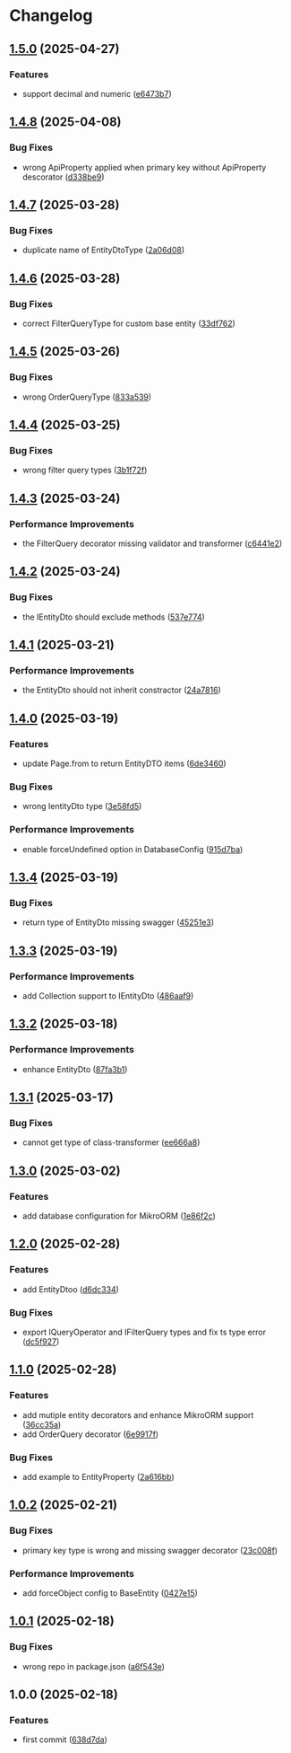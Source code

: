 # Changelog

## [1.5.0](https://github.com/buka-inc/npm.nestjs-type-helper/compare/v1.4.8...v1.5.0) (2025-04-27)


### Features

* support decimal and numeric ([e6473b7](https://github.com/buka-inc/npm.nestjs-type-helper/commit/e6473b77679b06e78af4a1b58a89dd10f84aeb4b))

## [1.4.8](https://github.com/buka-inc/npm.nestjs-type-helper/compare/v1.4.7...v1.4.8) (2025-04-08)


### Bug Fixes

* wrong ApiProperty applied when primary key without ApiProperty descorator ([d338be9](https://github.com/buka-inc/npm.nestjs-type-helper/commit/d338be9f1c2872c6ff90731d97801e9e40c2af8a))

## [1.4.7](https://github.com/buka-inc/npm.nestjs-type-helper/compare/v1.4.6...v1.4.7) (2025-03-28)


### Bug Fixes

* duplicate name of EntityDtoType ([2a06d08](https://github.com/buka-inc/npm.nestjs-type-helper/commit/2a06d0844f7527f797ad07b3294ee4a77c621694))

## [1.4.6](https://github.com/buka-inc/npm.nestjs-type-helper/compare/v1.4.5...v1.4.6) (2025-03-28)


### Bug Fixes

* correct FilterQueryType for custom base entity ([33df762](https://github.com/buka-inc/npm.nestjs-type-helper/commit/33df76201298c3e8192820b2129cdd271ca3a027))

## [1.4.5](https://github.com/buka-inc/npm.nestjs-type-helper/compare/v1.4.4...v1.4.5) (2025-03-26)


### Bug Fixes

* wrong OrderQueryType ([833a539](https://github.com/buka-inc/npm.nestjs-type-helper/commit/833a539aeeccd48fe4938161feba902d84bbfcb6))

## [1.4.4](https://github.com/buka-inc/npm.nestjs-type-helper/compare/v1.4.3...v1.4.4) (2025-03-25)


### Bug Fixes

* wrong filter query types ([3b1f72f](https://github.com/buka-inc/npm.nestjs-type-helper/commit/3b1f72fc192a0ea68c475612662a4edbe1cc5df4))

## [1.4.3](https://github.com/buka-inc/npm.nestjs-type-helper/compare/v1.4.2...v1.4.3) (2025-03-24)


### Performance Improvements

* the FilterQuery decorator missing validator and transformer ([c6441e2](https://github.com/buka-inc/npm.nestjs-type-helper/commit/c6441e20c2ed81614b70b5949e8a3e0f1851c31a))

## [1.4.2](https://github.com/buka-inc/npm.nestjs-type-helper/compare/v1.4.1...v1.4.2) (2025-03-24)


### Bug Fixes

* the IEntityDto should exclude methods ([537e774](https://github.com/buka-inc/npm.nestjs-type-helper/commit/537e7741a938681c907de8a1af52c5edcfaa9421))

## [1.4.1](https://github.com/buka-inc/npm.nestjs-type-helper/compare/v1.4.0...v1.4.1) (2025-03-21)


### Performance Improvements

* the EntityDto should not inherit constractor ([24a7816](https://github.com/buka-inc/npm.nestjs-type-helper/commit/24a78168d945c2515fec4ce78071e474c1ddf710))

## [1.4.0](https://github.com/buka-inc/npm.nestjs-type-helper/compare/v1.3.4...v1.4.0) (2025-03-19)


### Features

* update Page.from to return EntityDTO items ([6de3460](https://github.com/buka-inc/npm.nestjs-type-helper/commit/6de3460a6b1775e158845c4ed8fec24af2f4a78b))


### Bug Fixes

* wrong IentityDto type ([3e58fd5](https://github.com/buka-inc/npm.nestjs-type-helper/commit/3e58fd59a8ddce35d2bd9d401d4d3813f4497a5a))


### Performance Improvements

* enable forceUndefined option in DatabaseConfig ([915d7ba](https://github.com/buka-inc/npm.nestjs-type-helper/commit/915d7ba0e61dfae44ab4b01d137803cffd908b24))

## [1.3.4](https://github.com/buka-inc/npm.nestjs-type-helper/compare/v1.3.3...v1.3.4) (2025-03-19)


### Bug Fixes

* return type of EntityDto missing swagger ([45251e3](https://github.com/buka-inc/npm.nestjs-type-helper/commit/45251e35830079ec5fb21652aa9e1e043f2790a2))

## [1.3.3](https://github.com/buka-inc/npm.nestjs-type-helper/compare/v1.3.2...v1.3.3) (2025-03-19)


### Performance Improvements

* add Collection support to IEntityDto ([486aaf9](https://github.com/buka-inc/npm.nestjs-type-helper/commit/486aaf94ee9bb65eb8f029602c7e80578ea7578b))

## [1.3.2](https://github.com/buka-inc/npm.nestjs-type-helper/compare/v1.3.1...v1.3.2) (2025-03-18)


### Performance Improvements

* enhance EntityDto ([87fa3b1](https://github.com/buka-inc/npm.nestjs-type-helper/commit/87fa3b15b4564608dbefe777f743215e8e9010e9))

## [1.3.1](https://github.com/buka-inc/npm.nestjs-type-helper/compare/v1.3.0...v1.3.1) (2025-03-17)


### Bug Fixes

* cannot get type of class-transformer ([ee666a8](https://github.com/buka-inc/npm.nestjs-type-helper/commit/ee666a8f10e4e918f486cf9fa0f84e73c12f83bf))

## [1.3.0](https://github.com/buka-inc/npm.nestjs-type-helper/compare/v1.2.0...v1.3.0) (2025-03-02)


### Features

* add database configuration for MikroORM ([1e86f2c](https://github.com/buka-inc/npm.nestjs-type-helper/commit/1e86f2cd47582e0fff92364d77c5232053b1e35b))

## [1.2.0](https://github.com/buka-inc/npm.nestjs-type-helper/compare/v1.1.0...v1.2.0) (2025-02-28)


### Features

* add EntityDtoo ([d6dc334](https://github.com/buka-inc/npm.nestjs-type-helper/commit/d6dc334f5561757198bc2df71cc69a4a41b6ef9d))


### Bug Fixes

* export IQueryOperator and IFilterQuery types and fix ts type error ([dc5f927](https://github.com/buka-inc/npm.nestjs-type-helper/commit/dc5f927481a1ee4d502fb091cf5172998255d6ba))

## [1.1.0](https://github.com/buka-inc/npm.nestjs-type-helper/compare/v1.0.2...v1.1.0) (2025-02-28)


### Features

* add mutiple entity decorators and enhance MikroORM support ([36cc35a](https://github.com/buka-inc/npm.nestjs-type-helper/commit/36cc35a10e241307e2ca9512e489fab7bd7bd7b8))
* add OrderQuery decorator ([6e9917f](https://github.com/buka-inc/npm.nestjs-type-helper/commit/6e9917f1838edf0d11573f95c9336eb7ecbec557))


### Bug Fixes

* add example to EntityProperty ([2a616bb](https://github.com/buka-inc/npm.nestjs-type-helper/commit/2a616bb5e9e03d4dec41148542578d536c6cc4d2))

## [1.0.2](https://github.com/buka-inc/npm.nestjs-type-helper/compare/v1.0.1...v1.0.2) (2025-02-21)


### Bug Fixes

* primary key type is wrong and missing swagger decorator ([23c008f](https://github.com/buka-inc/npm.nestjs-type-helper/commit/23c008f07585899337bbba7e86f227f87f641a77))


### Performance Improvements

* add forceObject config to BaseEntity ([0427e15](https://github.com/buka-inc/npm.nestjs-type-helper/commit/0427e150dcf9b51cdacf199c9d911eca2b3f7728))

## [1.0.1](https://github.com/buka-inc/npm.nestjs-type-helper/compare/v1.0.0...v1.0.1) (2025-02-18)


### Bug Fixes

* wrong repo in package.json ([a6f543e](https://github.com/buka-inc/npm.nestjs-type-helper/commit/a6f543eedf92ca72b145339c095f101d8a49839b))

## 1.0.0 (2025-02-18)


### Features

* first commit ([638d7da](https://github.com/buka-inc/npm.nestjs-type-helper/commit/638d7dacb47b4d09b68d3796904c50fd076a2eca))
